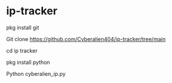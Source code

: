 # ip-tracker
pkg install git

Git clone https://github.com/Cyberalien404/ip-tracker/tree/main

cd ip tracker

pkg install python

Python cyberalien_ip.py

